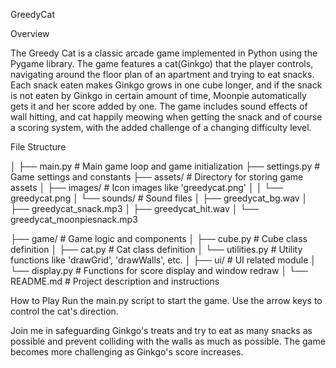GreedyCat

Overview

The Greedy Cat is a classic arcade game implemented in Python using the Pygame library. The game features a cat(Ginkgo) that the player controls, navigating around the floor plan of an apartment and trying to eat snacks. Each snack eaten makes Ginkgo grows in one cube longer, and if the snack is not eaten by Ginkgo in certain amount of time, Moonpie automatically gets it and her score added by one. The game includes sound effects of wall hitting, and cat happily meowing when getting the snack and of course a scoring system, with the added challenge of a changing difficulty level.

File Structure

│
├── main.py              # Main game loop and game initialization
├── settings.py          # Game settings and constants
├── assets/              # Directory for storing game assets
│   ├── images/          # Icon images like 'greedycat.png'
│   │   └── greedycat.png
│   └── sounds/          # Sound files
│       ├── greedycat_bg.wav
│       ├── greedycat_snack.mp3
│       ├── greedycat_hit.wav
│       └── greedycat_moonpiesnack.mp3
    
├── game/                # Game logic and components
│   ├── cube.py          # Cube class definition
│   ├── cat.py           # Cat class definition
│   └── utilities.py     # Utility functions like 'drawGrid', 'drawWalls', etc.
│
├── ui/                  # UI related module
│   └── display.py       # Functions for score display and window redraw
│
└── README.md            # Project description and instructions


How to Play
Run the main.py script to start the game.
Use the arrow keys to control the cat's direction.

Join me in safeguarding Ginkgo's treats and try to eat as many snacks as possible and prevent colliding with the walls as much as possible.
The game becomes more challenging as Ginkgo's score increases.

